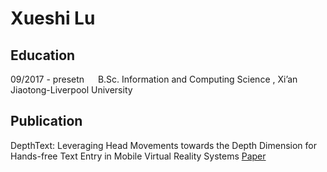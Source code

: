 # Xueshi Lu

## Education

09/2017 - presetn &emsp; B.Sc. Information and Computing Science , Xi’an Jiaotong-Liverpool University

## Publication

DepthText: Leveraging Head Movements towards the Depth Dimension for Hands-free Text Entry in Mobile Virtual Reality Systems [Paper](papers/19_DepthMove.pdf)